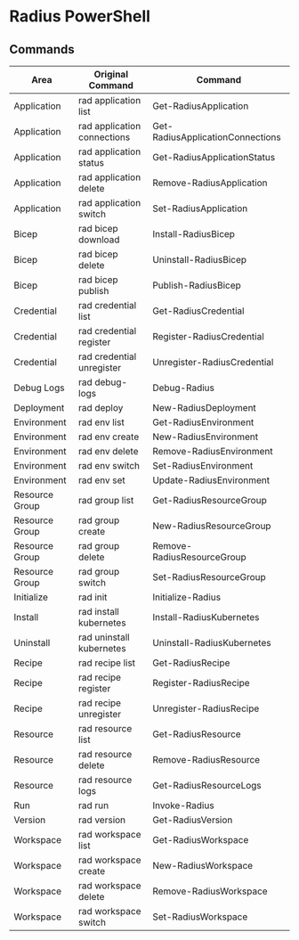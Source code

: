 # Radius PowerShell

## Commands

| Area            | Original Command            | Command                          |
| --------------- | --------------------------- | -------------------------------- |
| Application     | rad application list        | Get-RadiusApplication            |
| Application     | rad application connections | Get-RadiusApplicationConnections |
| Application     | rad application status      | Get-RadiusApplicationStatus      |
| Application     | rad application delete      | Remove-RadiusApplication         |
| Application     | rad application switch      | Set-RadiusApplication            |
| Bicep           | rad bicep download          | Install-RadiusBicep              |
| Bicep           | rad bicep delete            | Uninstall-RadiusBicep            |
| Bicep           | rad bicep publish           | Publish-RadiusBicep              |
| Credential      | rad credential list         | Get-RadiusCredential             |
| Credential      | rad credential register     | Register-RadiusCredential        |
| Credential      | rad credential unregister   | Unregister-RadiusCredential      |
| Debug Logs      | rad debug-logs              | Debug-Radius                     |
| Deployment      | rad deploy                  | New-RadiusDeployment             |
| Environment     | rad env list                | Get-RadiusEnvironment            |
| Environment     | rad env create              | New-RadiusEnvironment            |
| Environment     | rad env delete              | Remove-RadiusEnvironment         |
| Environment     | rad env switch              | Set-RadiusEnvironment            |
| Environment     | rad env set                 | Update-RadiusEnvironment         |
| Resource Group  | rad group list              | Get-RadiusResourceGroup          |
| Resource Group  | rad group create            | New-RadiusResourceGroup          |
| Resource Group  | rad group delete            | Remove-RadiusResourceGroup       |
| Resource Group  | rad group switch            | Set-RadiusResourceGroup          |
| Initialize      | rad init                    | Initialize-Radius                |
| Install         | rad install kubernetes      | Install-RadiusKubernetes         |
| Uninstall       | rad uninstall kubernetes    | Uninstall-RadiusKubernetes       |
| Recipe          | rad recipe list             | Get-RadiusRecipe                 |
| Recipe          | rad recipe register         | Register-RadiusRecipe            |
| Recipe          | rad recipe unregister       | Unregister-RadiusRecipe          |
| Resource        | rad resource list           | Get-RadiusResource               |
| Resource        | rad resource delete         | Remove-RadiusResource            |
| Resource        | rad resource logs           | Get-RadiusResourceLogs           |
| Run             | rad run                     | Invoke-Radius                    |
| Version         | rad version                 | Get-RadiusVersion                |
| Workspace       | rad workspace list          | Get-RadiusWorkspace              |
| Workspace       | rad workspace create        | New-RadiusWorkspace              |
| Workspace       | rad workspace delete        | Remove-RadiusWorkspace           |
| Workspace       | rad workspace switch        | Set-RadiusWorkspace              |
